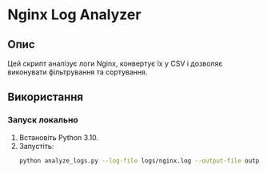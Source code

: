 # Nginx Log Analyzer

## Опис
Цей скрипт аналізує логи Nginx, конвертує їх у CSV і дозволяє виконувати фільтрування та сортування.

## Використання
### Запуск локально
1. Встановіть Python 3.10.
2. Запустіть:
   ```bash
   python analyze_logs.py --log-file logs/nginx.log --output-file output/logs.csv
